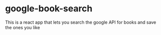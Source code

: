# google-book-search
This is a react app that lets you search the google API for books and save the ones you like
